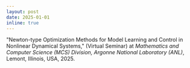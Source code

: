 ```yaml
---
layout: post
date: 2025-01-01
inline: true
---
```


"Newton-type Optimization Methods for Model Learning and Control in Nonlinear Dynamical Systems," (Virtual Seminar) at *Mathematics and Computer Science (MCS) Division, Argonne National Laboratory (ANL)*, Lemont, Illinois, USA, 2025.